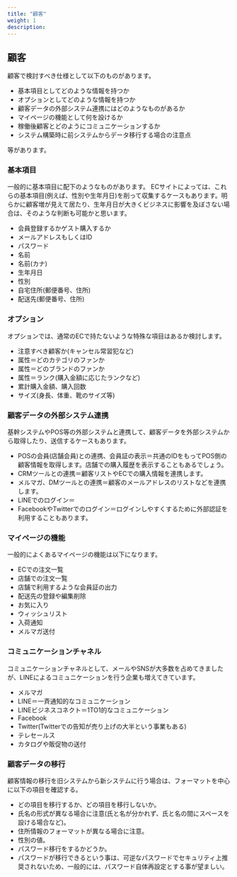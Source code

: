 ```yaml
---
title: "顧客"
weight: 1
description: 
---
```


## 顧客

顧客で検討すべき仕様として以下のものがあります。

- 基本項目としてどのような情報を持つか
- オプションとしてどのような情報を持つか
- 顧客データの外部システム連携にはどのようなものがあるか
- マイページの機能として何を設けるか
- 稼働後顧客とどのようにコミュニケーションするか
- システム構築時に前システムからデータ移行する場合の注意点

等があります。

### 基本項目

一般的に基本項目に配下のようなものがあります。
ECサイトによっては、これらの基本項目(例えば、性別や生年月日)を削って収集するケースもあります。明らかに顧客増が見えて居たり、生年月日が大きくビジネスに影響を及ぼさない場合は、そのような判断も可能かと思います。

- 会員登録するかゲスト購入するか
- メールアドレスもしくはID
- パスワード
- 名前
- 名前(カナ)
- 生年月日
- 性別
- 自宅住所(郵便番号、住所)
- 配送先(郵便番号、住所)

### オプション

オプションでは、通常のECで持たないような特殊な項目はあるか検討します。

- 注意すべき顧客か(キャンセル常習犯など)
- 属性＝どのカテゴリのファンか
- 属性＝どのブランドのファンか
- 属性＝ランク(購入金額に応じたランクなど)
- 累計購入金額、購入回数
- サイズ(身長、体重、靴のサイズ等)

### 顧客データの外部システム連携

基幹システムやPOS等の外部システムと連携して、顧客データを外部システムから取得したり、送信するケースもあります。

- POSの会員(店舗会員)との連携、会員証の表示＝共通のIDをもってPOS側の顧客情報を取得します。店舗での購入履歴を表示することもあるでしょう。
- CRMツールとの連携＝顧客リストやECでの購入情報を連携します。
- メルマガ、DMツールとの連携＝顧客のメールアドレスのリストなどを連携します。
- LINEでのログイン＝
- FacebookやTwitterでのログイン＝ログインしやすくするために外部認証を利用することもあります。

### マイページの機能

一般的によくあるマイページの機能は以下になります。

- ECでの注文一覧
- 店舗での注文一覧
- 店舗で利用するような会員証の出力
- 配送先の登録や編集削除
- お気に入り
- ウィッシュリスト
- 入荷通知
- メルマガ送付

### コミュニケーションチャネル

コミュニケーションチャネルとして、メールやSNSが大多数を占めてきましたが、LINEによるコミュニケーションを行う企業も増えてきています。

- メルマガ
- LINE＝一斉通知的なコミュニケーション
- LINEビジネスコネクト＝1TO1的なコミュニケーション
- Facebook
- Twitter(Twitterでの告知が売り上げの大半という事業もある)
- テレセールス
- カタログや販促物の送付

### 顧客データの移行

顧客情報の移行を旧システムから新システムに行う場合は、フォーマットを中心に以下の項目を確認する。

- どの項目を移行するか、どの項目を移行しないか。
- 氏名の形式が異なる場合に注意(氏と名が分かれず、氏と名の間にスペースを設ける場合など)。
- 住所情報のフォーマットが異なる場合に注意。
- 性別の値。
- パスワード移行をするかどうか。
- パスワードが移行できるという事は、可逆なパスワードでセキュリティ上推奨されないため、一般的には、パスワード自体再設定とする事が望ましい。
